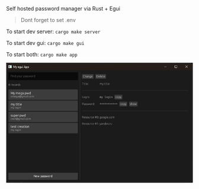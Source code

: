 Self hosted password manager via Rust + Egui

> Dont forget to set .env

To start dev server: `cargo make server`

To start dev gui: `cargo make gui`

To start both: `cargo make app`

![screenshot](./assets/scrn.jpg)
